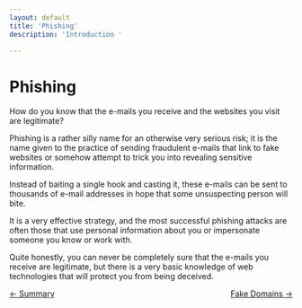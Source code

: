 ```yaml
---
layout: default
title: 'Phishing'
description: 'Introduction '

---
```

# Phishing

How do you know that the e-mails you receive and the websites you visit are legitimate?

Phishing is a rather silly name for an otherwise very serious risk; it is the name given to the practice of sending fraudulent e-mails that link to fake websites or somehow attempt to trick you into revealing sensitive information.

Instead of baiting a single hook and casting it, these e-mails can be sent to thousands of e-mail addresses in hope that some unsuspecting person will bite.

It is a very effective strategy, and the most successful phishing attacks are often those that use personal information about you or impersonate someone you know or work with.

Quite honestly, you can never be completely sure that the e-mails you receive are legitimate, but there is a very basic knowledge of web technologies that will protect you from being deceived.




 <span style="float:left;"> 
<a href="./passwords_summary.html">← Summary</a>
  </span> 
 <span style="float:right;">
  <a href="./fake_domains.html ">Fake Domains →</a>
  </span> 
<br />
<br />
